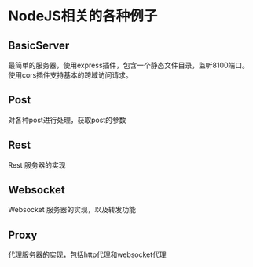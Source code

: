 # NodeJS相关的各种例子 
## BasicServer

最简单的服务器，使用express插件，包含一个静态文件目录，监听8100端口。使用cors插件支持基本的跨域访问请求。
## Post

对各种post进行处理，获取post的参数

## Rest

Rest 服务器的实现

## Websocket

Websocket 服务器的实现，以及转发功能

## Proxy

代理服务器的实现，包括http代理和websocket代理